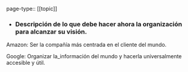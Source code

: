 page-type:: [[topic]]
- ### Descripción de lo que debe hacer ahora la organización para alcanzar su visión.

Amazon: Ser la compañía más centrada en el cliente del mundo.

Google: Organizar la_información del mundo y hacerla universalmente accesible y útil.



